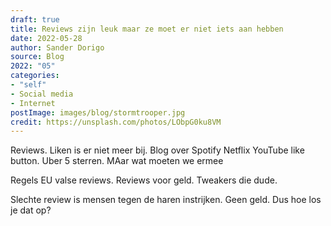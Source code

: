 ```yaml
---
draft: true
title: Reviews zijn leuk maar ze moet er niet iets aan hebben
date: 2022-05-28
author: Sander Dorigo
source: Blog
2022: "05"
categories:
- "self"
- Social media
- Internet
postImage: images/blog/stormtrooper.jpg
credit: https://unsplash.com/photos/LObpG0ku8VM
---
```


Reviews. Liken is er niet meer bij. Blog over Spotify Netflix YouTube like button. Uber 5 sterren. MAar wat moeten we ermee

Regels EU valse reviews. Reviews voor geld. Tweakers die dude. 

Slechte review is mensen tegen de haren instrijken. Geen geld. Dus hoe los je dat op? 
